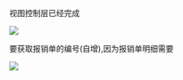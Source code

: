 视图控制层已经完成

![](https://sumomoriaty.oss-cn-beijing.aliyuncs.com/markdown/20190723164844.png)

要获取报销单的编号(自增),因为报销单明细需要

![](https://sumomoriaty.oss-cn-beijing.aliyuncs.com/markdown/20190723165407.png)

